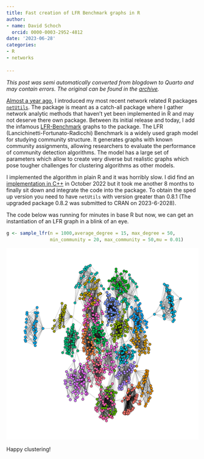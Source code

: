 ```yaml
---
title: Fast creation of LFR Benchmark graphs in R
author:
- name: David Schoch
  orcid: 0000-0003-2952-4812
date: '2023-06-28'
categories:
- R
- networks

---
```




*This post was semi automatically converted from blogdown to Quarto and may contain errors. The original can be found in the [archive](http://archive.schochastics.net/post/fast-creation-of-lfr-benchmark-graphs-in-r/).*

[Almost a year
ago](http://blog.schochastics.net/post/extending-network-analysis-in-r-with-netutils/),
I introduced my most recent network related R packages
[`netUtils`](https://github.com/schochastics/netUtils). The package is
meant as a catch-all package where I gather network analytic methods
that haven’t yet been implemented in R and may not deserve there own
package. Between its initial release and today, I add the infamous
[LFR-Benchmark](https://arxiv.org/abs/0805.4770) graphs to the package.
The LFR (Lancichinetti-Fortunato-Radicchi) Benchmark is a widely used
graph model for studying community structure. It generates graphs with
known community assignments, allowing researchers to evaluate the
performance of community detection algorithms. The model has a large set
of parameters which allow to create very diverse but realistic graphs
which pose tougher challenges for clustering algorithms as other models.

I implemented the algorithm in plain R and it was horribly slow. I did
find an [implementation in
C++](https://github.com/synwalk/synwalk-analysis/tree/master/lfr_generator)
in October 2022 but it took me another 8 months to finally sit down and
integrate the code into the package. To obtain the sped up version you
need to have `netUtils` with version greater than 0.8.1 (The upgraded
package 0.8.2 was submitted to CRAN on 2023-6-2028).

The code below was running for minutes in base R but now, we can get an
instantiation of an LFR graph in a blink of an eye.

``` r
g <- sample_lfr(n = 1000,average_degree = 15, max_degree = 50, 
                min_community = 20, max_community = 50,mu = 0.01)
```

![](lfr_example.png)

Happy clustering!

